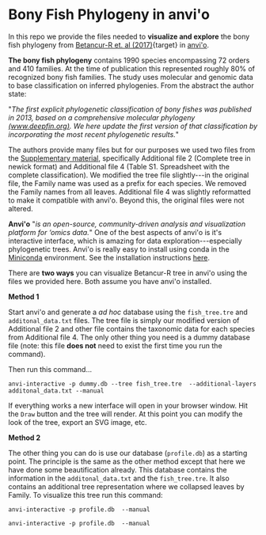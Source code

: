 # Bony Fish Phylogeny in anvi'o

In this repo we provide the files needed to **visualize and explore** the bony fish phylogeny from [Betancur-R et. al (2017)](https://link.springer.com/article/10.1186/s12862-017-0958-3){target} in [anvi'o](http://merenlab.org/software/anvio/).

**The bony fish phylogeny** contains 1990 species encompassing 72 orders and 410 families. At the time of publication this represented roughly 80% of recognized bony fish families. The study uses molecular and genomic data to base classification on inferred phylogenies. From the abstract the author state:

"*The first explicit phylogenetic classification of bony fishes was published in 2013, based on a comprehensive molecular phylogeny [(www.deepfin.org)](www.deepfin.org). We here update the first version of that classification by incorporating the most recent phylogenetic results.*"

The authors provide many files but for our purposes we used two files from the [Supplementary material](https://link.springer.com/article/10.1186/s12862-017-0958-3#SupplementaryMaterial), specifically Additional file 2 (Complete tree in newick format) and Additional file 4 (Table S1. Spreadsheet with the complete classification). We modified the tree file slightly---in the original file, the Family name was used as a prefix for each species. We removed the Family names from all leaves. Additional file 4 was slightly reformatted to make it compatible with anvi'o. Beyond this, the original files were not altered.

 **Anvi'o** "*is an open-source, community-driven analysis and visualization platform for ‘omics data.*" One of the best aspects of anvi'o is it's interactive interface, which is amazing for data exploration---especially phylogenetic trees. Anvi'o is really easy to install using conda in the [Miniconda](https://docs.conda.io/en/latest/miniconda.html) environment. See the installation instructions [here](http://merenlab.org/2016/06/26/installation-v2/).


There are **two ways** you can visualize Betancur-R tree in anvi'o using the files we provided here. Both assume you have anvi'o installed.

**Method 1**

Start anvi'o and generate a *ad hoc* database using the `fish_tree.tre` and `additonal_data.txt` files. The tree file is simply our modified version of Additional file 2 and other file contains the taxonomic data for each species from Additional file 4. The only other thing you need is a dummy database file (note: this file **does not** need to exist the first time you run the command).  

Then run this command...

`anvi-interactive -p dummy.db --tree fish_tree.tre  --additional-layers additonal_data.txt --manual`

 If everything works a new interface will open in your browser window. Hit the `Draw` button and the tree will render. At this point you can modify the look of the tree, export an SVG image, etc.

 **Method 2**

The other thing you can do is use our database (`profile.db`) as a starting point. The principle is the same as the other method except that here we have done some beautification already. This database contains the information in the `additonal_data.txt` and the `fish_tree.tre`. It also contains an additional tree representation where we collapsed leaves by Family. To visualize this tree run this command:

`anvi-interactive -p profile.db  --manual`


`anvi-interactive -p profile.db  --manual`
